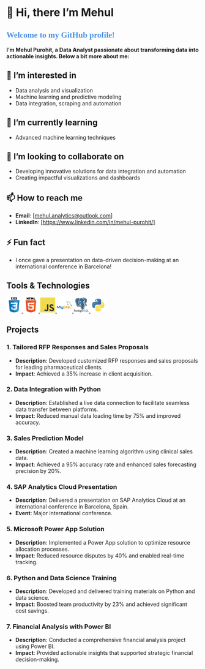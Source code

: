 
<h1>👋 Hi, there I’m Mehul</h1>


<h2 style="font-family: 'Comic Sans MS', cursive; color: #4A90E2;">Welcome to my GitHub profile!</h2>

<b> I’m Mehul Purohit, a Data Analyst passionate about transforming data into actionable insights.
Below a bit more about me:</b>

## 👀 I’m interested in
- Data analysis and visualization
- Machine learning and predictive modeling
- Data integration, scraping and automation

## 🌱 I’m currently learning
- Advanced machine learning techniques


## 💞️ I’m looking to collaborate on
- Developing innovative solutions for data integration and automation
- Creating impactful visualizations and dashboards

## 📫 How to reach me
- **Email**: [mehul.analytics@outlook.com]
- **LinkedIn**: [https://www.linkedin.com/in/mehul-purohit/]


## ⚡ Fun fact
- I once gave a presentation on data-driven decision-making at an international conference in Barcelona!

## Tools & Technologies
<p align="left"> <a href="https://www.w3schools.com/css/" target="_blank" rel="noreferrer"> <img src="https://raw.githubusercontent.com/devicons/devicon/master/icons/css3/css3-original-wordmark.svg" alt="css3" width="40" height="40"/> </a> <a href="https://www.w3.org/html/" target="_blank" rel="noreferrer"> <img src="https://raw.githubusercontent.com/devicons/devicon/master/icons/html5/html5-original-wordmark.svg" alt="html5" width="40" height="40"/> </a> <a href="https://developer.mozilla.org/en-US/docs/Web/JavaScript" target="_blank" rel="noreferrer"> <img src="https://raw.githubusercontent.com/devicons/devicon/master/icons/javascript/javascript-original.svg" alt="javascript" width="40" height="40"/> </a> <a href="https://www.mysql.com/" target="_blank" rel="noreferrer"> <img src="https://raw.githubusercontent.com/devicons/devicon/master/icons/mysql/mysql-original-wordmark.svg" alt="mysql" width="40" height="40"/> </a> <a href="https://www.postgresql.org" target="_blank" rel="noreferrer"> <img src="https://raw.githubusercontent.com/devicons/devicon/master/icons/postgresql/postgresql-original-wordmark.svg" alt="postgresql" width="40" height="40"/> </a> <a href="https://www.python.org" target="_blank" rel="noreferrer"> <img src="https://raw.githubusercontent.com/devicons/devicon/master/icons/python/python-original.svg" alt="python" width="40" height="40"/> </a> </p>




## Projects

### 1. Tailored RFP Responses and Sales Proposals
- **Description**: Developed customized RFP responses and sales proposals for leading pharmaceutical clients.
- **Impact**: Achieved a 35% increase in client acquisition.


### 2. Data Integration with Python
- **Description**: Established a live data connection to facilitate seamless data transfer between platforms.
- **Impact**: Reduced manual data loading time by 75% and improved accuracy.


### 3. Sales Prediction Model
- **Description**: Created a machine learning algorithm using clinical sales data.
- **Impact**: Achieved a 95% accuracy rate and enhanced sales forecasting precision by 20%.


### 4. SAP Analytics Cloud Presentation
- **Description**: Delivered a presentation on SAP Analytics Cloud at an international conference in Barcelona, Spain.
- **Event**: Major international conference.


### 5. Microsoft Power App Solution
- **Description**: Implemented a Power App solution to optimize resource allocation processes.
- **Impact**: Reduced resource disputes by 40% and enabled real-time tracking.


### 6. Python and Data Science Training
- **Description**: Developed and delivered training materials on Python and data science.
- **Impact**: Boosted team productivity by 23% and achieved significant cost savings.


### 7. Financial Analysis with Power BI
- **Description**: Conducted a comprehensive financial analysis project using Power BI.
- **Impact**: Provided actionable insights that supported strategic financial decision-making.




<!---
mehulanalytics/mehulanalytics is a ✨ special ✨ repository because its `README.md` (this file) appears on your GitHub profile.
You can click the Preview link to take a look at your changes.
--->
